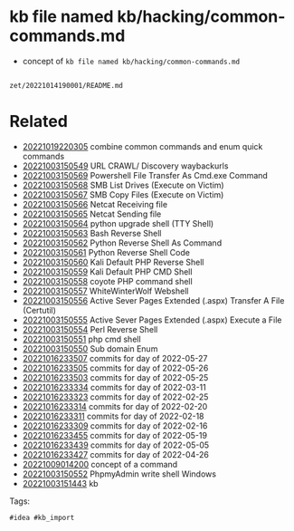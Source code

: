 # kb file named kb/hacking/common-commands.md

- concept of `kb file named kb/hacking/common-commands.md`

```
```

` zet/20221014190001/README.md `

# Related

- [20221019220305](/zet/20221019220305/README.md) combine common commands and enum quick commands
- [20221003150549](/zet/20221003150549/README.md) URL CRAWL/ Discovery waybackurls
- [20221003150569](/zet/20221003150569/README.md) Powershell File Transfer As Cmd.exe Command
- [20221003150568](/zet/20221003150568/README.md) SMB List Drives (Execute on Victim)
- [20221003150567](/zet/20221003150567/README.md) SMB Copy Files (Execute on Victim)
- [20221003150566](/zet/20221003150566/README.md) Netcat Receiving file
- [20221003150565](/zet/20221003150565/README.md) Netcat Sending file
- [20221003150564](/zet/20221003150564/README.md) python upgrade shell (TTY Shell)
- [20221003150563](/zet/20221003150563/README.md) Bash Reverse Shell
- [20221003150562](/zet/20221003150562/README.md) Python Reverse Shell As Command 
- [20221003150561](/zet/20221003150561/README.md) Python Reverse Shell Code 
- [20221003150560](/zet/20221003150560/README.md) Kali Default PHP Reverse Shell
- [20221003150559](/zet/20221003150559/README.md) Kali Default PHP CMD Shell
- [20221003150558](/zet/20221003150558/README.md) coyote PHP command shell
- [20221003150557](/zet/20221003150557/README.md) WhiteWinterWolf Webshell
- [20221003150556](/zet/20221003150556/README.md) Active Sever Pages Extended (.aspx) Transfer A File (Certutil)
- [20221003150555](/zet/20221003150555/README.md) Active Sever Pages Extended (.aspx) Execute a File
- [20221003150554](/zet/20221003150554/README.md) Perl Reverse Shell
- [20221003150551](/zet/20221003150551/README.md) php cmd shell
- [20221003150550](/zet/20221003150550/README.md) Sub domain Enum
- [20221016233507](/zet/20221016233507/README.md) commits for day of 2022-05-27
- [20221016233505](/zet/20221016233505/README.md) commits for day of 2022-05-26
- [20221016233503](/zet/20221016233503/README.md) commits for day of 2022-05-25
- [20221016233334](/zet/20221016233334/README.md) commits for day of 2022-03-11
- [20221016233323](/zet/20221016233323/README.md) commits for day of 2022-02-25
- [20221016233314](/zet/20221016233314/README.md) commits for day of 2022-02-20
- [20221016233311](/zet/20221016233311/README.md) commits for day of 2022-02-18
- [20221016233309](/zet/20221016233309/README.md) commits for day of 2022-02-16
- [20221016233455](/zet/20221016233455/README.md) commits for day of 2022-05-19
- [20221016233439](/zet/20221016233439/README.md) commits for day of 2022-05-05
- [20221016233427](/zet/20221016233427/README.md) commits for day of 2022-04-26
- [20221009014200](/zet/20221009014200/README.md) concept of a command
- [20221003150552](/zet/20221003150552/README.md) PhpmyAdmin write shell Windows
- [20221003151443](/zet/20221003151443/README.md) kb

Tags:

    #idea #kb_import
